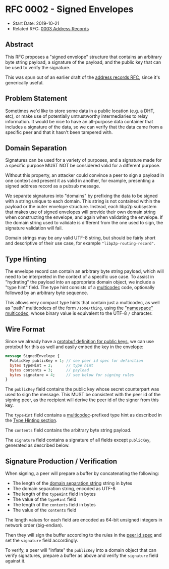 # RFC 0002 - Signed Envelopes

- Start Date: 2019-10-21
- Related RFC: [0003 Address Records][addr-records-rfc]

## Abstract

This RFC proposes a "signed envelope" structure that contains an arbitrary byte
string payload, a signature of the payload, and the public key that can be used
to verify the signature.

This was spun out of an earlier draft of the [address records
RFC][addr-records-rfc], since it's generically useful.

## Problem Statement

Sometimes we'd like to store some data in a public location (e.g. a DHT, etc),
or make use of potentially untrustworthy intermediaries to relay information. It
would be nice to have an all-purpose data container that includes a signature of
the data, so we can verify that the data came from a specific peer and that it hasn't
been tampered with.

## Domain Separation

Signatures can be used for a variety of purposes, and a signature made for a
specific purpose MUST NOT be considered valid for a different purpose.

Without this property, an attacker could convince a peer to sign a payload in
one context and present it as valid in another, for example, presenting a signed
address record as a pubsub message.

We separate signatures into "domains" by prefixing the data to be signed with a
string unique to each domain. This string is not contained within the payload or
the outer envelope structure. Instead, each libp2p subsystem that makes use of
signed envelopes will provide their own domain string when constructing the
envelope, and again when validating the envelope. If the domain string used to
validate is different from the one used to sign, the signature validation will
fail.

Domain strings may be any valid UTF-8 string, but should be fairly short and
descriptive of their use case, for example `"libp2p-routing-record"`.

## Type Hinting

The envelope record can contain an arbitrary byte string payload, which will
need to be interpreted in the context of a specific use case. To assist in
"hydrating" the payload into an appropriate domain object, we include a "type
hint" field. The type hint consists of a [multicodec][multicodec] code,
optionally followed by an arbitrary byte sequence.

This allows very compact type hints that contain just a multicodec, as well as
"path" multicodecs of the form `/some/thing`, using the ["namespace"
multicodec](https://github.com/multiformats/multicodec/blob/master/table.csv#L23),
whose binary value is equivalent to the UTF-8 `/` character.

## Wire Format

Since we already have a [protobuf definition for public keys][peer-id-spec], we
can use protobuf for this as well and easily embed the key in the envelope:


```protobuf
message SignedEnvelope {
  PublicKey publicKey = 1; // see peer id spec for definition
  bytes typeHint = 2;      // type hint
  bytes contents = 3;      // payload
  bytes signature = 4;     // see below for signing rules
}
```

The `publicKey` field contains the public key whose secret counterpart was used
to sign the message. This MUST be consistent with the peer id of the signing
peer, as the recipient will derive the peer id of the signer from this key.

The `typeHint` field contains a [multicodec][multicodec]-prefixed type hint as
described in the [Type Hinting section](#type-hinting).

The `contents` field contains the arbitrary byte string payload.

The `signature` field contains a signature of all fields except `publicKey`,
generated as described below.

## Signature Production / Verification

When signing, a peer will prepare a buffer by concatenating the following:

- The length of the [domain separation string](#domain-separation) string in
  bytes
- The domain separation string, encoded as UTF-8
- The length of the `typeHint` field in bytes
- The value of the `typeHint` field
- The length of the `contents` field in bytes
- The value of the `contents` field

The length values for each field are encoded as 64-bit unsigned integers in
network order (big-endian).

Then they will sign the buffer according to the rules in the [peer id
spec][peer-id-spec] and set the `signature` field accordingly.

To verify, a peer will "inflate" the `publicKey` into a domain object that can
verify signatures, prepare a buffer as above and verify the `signature` field
against it.

[addr-records-rfc]: ./0003-address-records.md
[peer-id-spec]: ../peer-ids/peer-ids.md
[multicodec]: https://github.com/multiformats/multicodec
[uvarint]: https://github.com/multiformats/unsigned-varint

